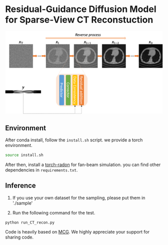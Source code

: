 # Residual-Guidance Diffusion Model for Sparse-View CT Reconstuction  
![concept](./figs/workflow.jpg)

## Environment

After conda install, follow the ```install.sh``` script. we provide a torch environment. 
```bash
source install.sh
```
After then, install a [torch-radon](https://github.com/matteo-ronchetti/torch-radon) for fan-beam simulation. 
you can find other dependencies in  ```requirements.txt```.

## Inference
1. If you use your own dataset for the sampling, please put them in './sample'

2. Run the following command for the test.
```
python run_CT_recon.py
```

Code is heavily based on [MCG](https://github.com/HJ-harry/MCG_diffusion). 
We highly appreciate your support for sharing code.
